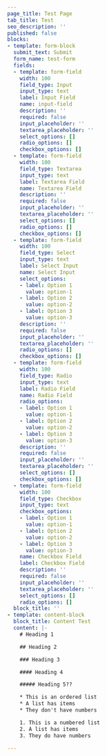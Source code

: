 ```yaml
---
page_title: Test Page
tab_title: Test
seo_description: ''
published: false
blocks:
- template: form-block
  submit_text: Submit
  form_name: test-form
  fields:
  - template: form-field
    width: 100
    field_type: Input
    input_type: text
    label: Input Field
    name: input-field
    description: ''
    required: false
    input_placeholder: ''
    textarea_placeholder: ''
    select_options: []
    radio_options: []
    checkbox_options: []
  - template: form-field
    width: 100
    field_type: Textarea
    input_type: text
    label: Textarea Field
    name: Textarea Field
    description: ''
    required: false
    input_placeholder: ''
    textarea_placeholder: ''
    select_options: []
    radio_options: []
    checkbox_options: []
  - template: form-field
    width: 100
    field_type: Select
    input_type: text
    label: Select Input
    name: Select Input
    select_options:
    - label: Option 1
      value: option-1
    - label: Option 2
      value: option-2
    - label: Option 3
      value: option-3
    description: ''
    required: false
    input_placeholder: ''
    textarea_placeholder: ''
    radio_options: []
    checkbox_options: []
  - template: form-field
    width: 100
    field_type: Radio
    input_type: text
    label: Radio Field
    name: Radio Field
    radio_options:
    - label: Option 1
      value: option-1
    - label: Option 2
      value: option-2
    - label: Option 3
      value: option-3
    description: ''
    required: false
    input_placeholder: ''
    textarea_placeholder: ''
    select_options: []
    checkbox_options: []
  - template: form-field
    width: 100
    field_type: Checkbox
    input_type: text
    checkbox_options:
    - label: Option 1
      value: option-1
    - label: Option 2
      value: option-2
    - label: Option 3
      value: option-3
    name: Checkbox Field
    label: Checkbox Field
    description: ''
    required: false
    input_placeholder: ''
    textarea_placeholder: ''
    select_options: []
    radio_options: []
  block_title: ''
- template: content-block
  block_title: Content Test
  content: |-
    # Heading 1

    ## Heading 2

    ### Heading 3

    #### Heading 4

    ##### Heading 5??

    * This is an ordered list
    * A list has items
    * They don't have numbers

    1. This is a numbered list
    2. A list has items
    3. They do have numbers

---
```

